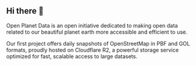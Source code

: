 ## Hi there 👋

Open Planet Data is an open initiative dedicated to making open data related to our beautiful planet earth more accessible and efficient to use.

Our first project offers daily snapshots of OpenStreetMap in PBF and GOL formats, proudly hosted on Cloudflare R2, a powerful storage service optimized for fast, scalable access to large datasets.
